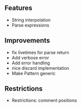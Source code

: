 ## Features
- String interpolation
- Parse expressions

## Improvements
- fix livetimes for parse return
- Add verbose error
- Add error handling
- nice discard implementation
- Make Pattern generic

## Restrictions
- Restrictions: comment positions
